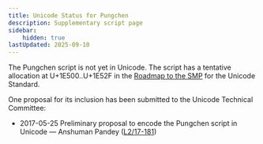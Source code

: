```yaml
---
title: Unicode Status for Pungchen
description: Supplementary script page
sidebar:
    hidden: true
lastUpdated: 2025-09-10
---
```


The Pungchen script is not yet in Unicode. The script has a tentative allocation at U+1E500..U+1E52F in the [Roadmap to the SMP](http://www.unicode.org/roadmaps/smp/) for the Unicode Standard.

[comment]: # (end of intro)

[comment]: # (start of blocks)



[comment]: # (end of blocks)

[comment]: # (start of chars)



[comment]: # (end of chars)

[comment]: # (start of rest)

One proposal for its inclusion has been submitted to the Unicode Technical Committee:

- 2017-05-25 Preliminary proposal to encode the Pungchen script in Unicode — Anshuman Pandey ([L2/17-181](http://www.unicode.org/cgi-bin/GetMatchingDocs.pl?L2/17-181))
